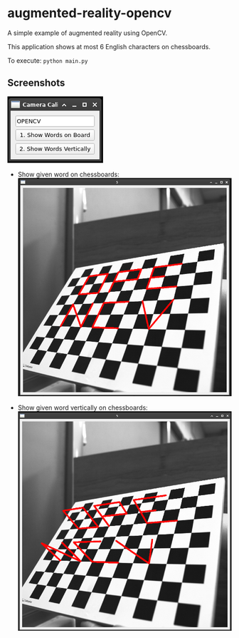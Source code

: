 # augmented-reality-opencv

A simple example of augmented reality using OpenCV.

This application shows at most 6 English characters on chessboards.

To execute: `python main.py`

## Screenshots

![](screenshots/1.png)

- Show given word on chessboards:  
  ![](screenshots/2.png)

- Show given word vertically on chessboards:  
  ![](screenshots/3.png)
